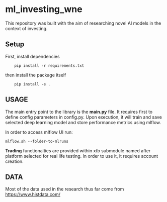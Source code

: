 # ml_investing_wne

This repository was built with the aim of researching novel AI models in the context of investing.

## Setup
First, install dependencies
```
    pip install -r requirements.txt
```
then install the package itself
```
    pip install -e .
```
## USAGE

The main entry point to the library is the **main.py** file. It requires first to define config
parameters in config.py. Upon execution, it will train and save selected deep learning model and store
performance metrics using mlflow.

In order to access mlflow UI run:
```
mlflow.sh --folder-to-mlruns
```

**Trading** functionalties are provided within xtb submodule named after platform selected 
for real life testing. In order to use it, it requires account creation.

## DATA
Most of the data used in the research thus far come from https://www.histdata.com/

